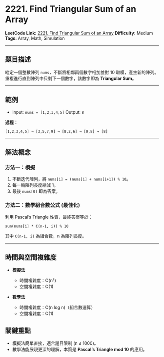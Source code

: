 # 2221. Find Triangular Sum of an Array

**LeetCode Link:** [2221. Find Triangular Sum of an Array](https://leetcode.com/problems/find-triangular-sum-of-an-array/)
**Difficulty:** Medium
**Tags:** Array, Math, Simulation

---

## 題目描述

給定一個整數陣列 `nums`，不斷將相鄰兩個數字相加並對 10 取模，產生新的陣列。
重複進行直到陣列中只剩下一個數字，該數字即為 **Triangular Sum**。

---

## 範例

* Input: `nums = [1,2,3,4,5]`
  Output: `8`

**過程：**

```
[1,2,3,4,5] → [3,5,7,9] → [8,2,6] → [0,8] → [8]
```

---

## 解法概念

### 方法一：模擬

1. 不斷迭代陣列，將 `nums[i] = (nums[i] + nums[i+1]) % 10`。
2. 每一輪陣列長度縮減 1。
3. 最後 `nums[0]` 即為答案。

### 方法二：數學組合數公式 (最佳化)

利用 Pascal’s Triangle 性質，最終答案等於：

```
sum(nums[i] * C(n-1, i)) % 10
```

其中 `C(n-1, i)` 為組合數，n 為陣列長度。

---

## 時間與空間複雜度

* **模擬法**

  * 時間複雜度：O(n²)
  * 空間複雜度：O(1)

* **數學法**

  * 時間複雜度：O(n log n)（組合數運算）
  * 空間複雜度：O(1)

## 關鍵重點

* 模擬法簡單直接，適合題目限制 (n ≤ 1000)。
* 數學法能展現更深的理解，本質是 **Pascal’s Triangle mod 10** 的應用。